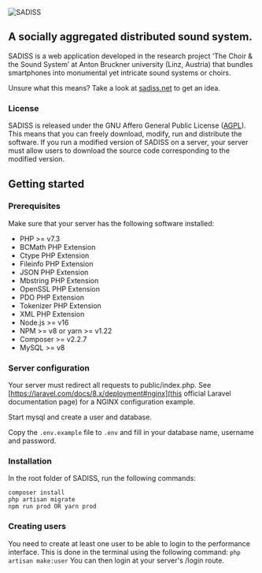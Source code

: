 ![SADISS](https://sadiss.net/api/logo_black.png)
## A socially aggregated distributed sound system.

SADISS is a web application developed in the research project ‘The Choir & the Sound System’ at Anton Bruckner university (Linz, Austria) that bundles smartphones into monumental yet intricate sound systems or choirs.

Unsure what this means? Take a look at [sadiss.net](https://sadiss.net/) to get an idea.

### License
SADISS is released under the GNU Affero General Public License ([AGPL](https://www.gnu.org/licenses/agpl-3.0.en.html)). This means that you can freely download, modify, run and distribute the software. If you run a modified version of SADISS on a server, your server must allow users to download the source code corresponding to the modified version.

## Getting started

### Prerequisites
Make sure that your server has the following software installed:
- PHP >= v7.3
- BCMath PHP Extension
- Ctype PHP Extension
- Fileinfo PHP Extension
- JSON PHP Extension
- Mbstring PHP Extension
- OpenSSL PHP Extension
- PDO PHP Extension
- Tokenizer PHP Extension
- XML PHP Extension
- Node.js >= v16
- NPM >= v8 or yarn >= v1.22
- Composer >= v2.2.7
- MySQL >= v8

### Server configuration

Your server must redirect all requests to public/index.php. See [https://laravel.com/docs/8.x/deployment#nginx](this official Laravel documentation page) for a NGINX configuration example.

Start mysql and create a user and database.

Copy the `.env.example` file to `.env` and fill in your database name, username and password.

### Installation
In the root folder of SADISS, run the following commands:
```
composer install
php artisan migrate
npm run prod OR yarn prod
```

### Creating users
You need to create at least one user to be able to login to the performance interface. This is done in the terminal using the following command:
```php artisan make:user```
You can then login at your server's /login route.
